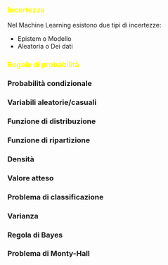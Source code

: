 
### <font color="#ffff00">Incertezza</font>

Nel Machine Learning esistono due tipi di incertezze:

- Epistem o Modello
- Aleatoria o Dei dati

### <font color="#ffff00">Regole di probabilità</font>



### Probabilità condizionale


### Variabili aleatorie/casuali


### Funzione di distribuzione


### Funzione di ripartizione


### Densità


### Valore atteso


### Problema di classificazione


### Varianza


### Regola di Bayes


### Problema di Monty-Hall